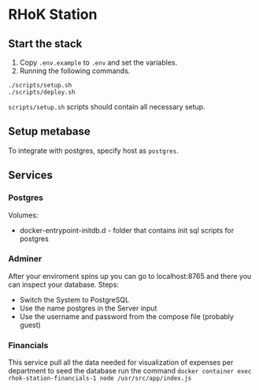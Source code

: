# RHoK Station

## Start the stack
1. Copy `.env.example` to `.env` and set the variables.
2. Running the following commands.
```
./scripts/setup.sh
./scripts/deploy.sh
```
`scripts/setup.sh` scripts should contain all necessary setup.

## Setup metabase
To integrate with postgres, specify host as `postgres`.

## Services



### Postgres

Volumes:
- docker-entrypoint-initdb.d - folder that contains init sql scripts for postgres

### Adminer

After your enviroment spins up you can go to localhost:8765 and there you can inspect your database. Steps:

- Switch the System to PostgreSQL
- Use the name postgres in the Server input
- Use the username and password from the compose file (probably guest)

### Financials

This service pull all the data needed for visualization of expenses per department 
to seed the database run the command `docker container exec rhok-station-financials-1 node /usr/src/app/index.js`
